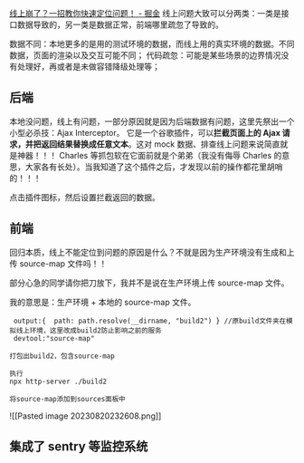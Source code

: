 [线上崩了？一招教你快速定位问题！ - 掘金](https://juejin.cn/post/7166031357418668040)
线上问题大致可以分两类：一类是接口数据导致的，另一类是数据正常，前端哪里疏忽了导致的。

数据不同：本地更多的是用的测试环境的数据，而线上用的真实环境的数据。不同数据，页面的渲染以及交互可能不同；
代码疏忽：可能是某些场景的边界情况没有处理好，再或者是未做容错降级处理等；

## 后端
本地没问题，线上有问题，一部分原因就是因为后端数据有问题，这里先祭出一个小型必杀技：Ajax Interceptor。
它是一个谷歌插件，可以**拦截页面上的 Ajax 请求，并把返回结果替换成任意文本**。这对 mock 数据、排查线上问题来说简直就是神器！！！
Charles 等抓包软在它面前就是个弟弟（我没有侮辱 Charles 的意思，大家各有长处）。当我知道了这个插件之后，才发现以前的操作都花里胡哨的！！！

点击插件图标，然后设置拦截返回的数据。

## 前端
回归本质，线上不能定位到问题的原因是什么？不就是因为生产环境没有生成和上传 source-map 文件吗！！

部分心急的同学请你把刀放下，我并不是说在生产环境上传 source-map 文件。

我的意思是：生产环境 + 本地的 source-map 文件。
```
 output:{  path: path.resolve(__dirname, "build2") } //原build文件夹在模拟线上环境，这里改成build2防止影响之前的服务
 devtool:"source-map"

打包出build2，包含source-map

执行
npx http-server ./build2

将source-map添加到sources面板中
```
![[Pasted image 20230820232608.png]]
## 集成了 sentry 等监控系统